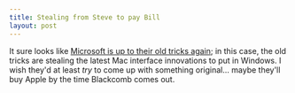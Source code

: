 ```yaml
--- 
title: Stealing from Steve to pay Bill
layout: post
---
```

It sure looks like [Microsoft is up to their old tricks again](http://www.winsupersite.com/images/showcase/lh_proto_gallery2_reliability01.jpg); in this case, the old tricks are stealing the latest Mac interface innovations to put in Windows. I wish they'd at least _try_ to come up with something original... maybe they'll buy Apple by the time Blackcomb comes out.
